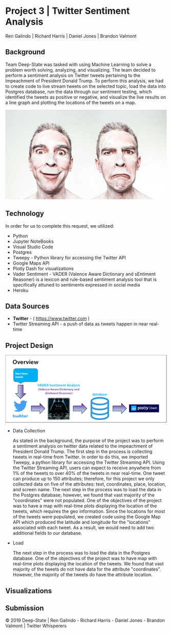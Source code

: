 # Project 3 | Twitter Sentiment Analysis

Ren Galindo | Richard Harris | Daniel Jones | Brandon Valmont

## Background

Team Deep-State was tasked with using Machine Learning to solve a problem worth solving, analyzing, and visualizing.  The team decided to perform a sentiment analysis on Twitter tweets pertaining to the Impeachment of President Donald Trump.  To perform this analysis, we had to create code to live stream tweets on the selected topic, load the data into Postgres database, run the data through our sentiment testing, which identified the tweets as positive or negative, and visualize the live results on a line graph and plotting the locations of the tweets on a map.

![alt text](https://github.com/bvalmont/Twitter-Sentiment-Project/blob/master/Images/man-person-people-emotions-1.jpg)

## Technology

In order for us to complete this request, we utilized:
   - Python
   - Jupyter NoteBooks
   - Visual Studio Code
   - Postgres
   - Tweepy - Python library for accessing the Twitter API
   - Google Maps API
   - Plotly Dash for visualizations
   - Vader Sentiment - VADER (Valence Aware Dictionary and sEntiment Reasoner) is a lexicon and rule-based sentiment analysis tool that is specifically attuned to sentiments expressed in social media
   - Heroku

## Data Sources 
  - **Twitter** - ( https://www.twitter.com ) 
  - Twitter Streaming API - a push of data as tweets happen in near real-time
  
## Project Design
![alt text](https://github.com/bvalmont/Twitter-Sentiment-Project/blob/master/Images/Overview-pg.png)
- Data Collection

   As stated in the background, the purpose of the project was to perform a sentiment analysis on twitter data related to the impeachment of President Donald Trump.  The first step in the process is collecting tweets in real-time from Twitter.  In order to do this, we imported Tweepy, a python library for accessing the Twitter Streaming API.  Using the Twitter Streaming API, users can expect to receive anywhere from 1% of the tweets to over 40% of the tweets in near real-time.  One tweet can produce up to 150 attributes; therefore, for this project we only collected data on five of the attributes: text, coordinates, place, location, and screen name.
The next step in the process was to load the data in the Postgres database; however, we found that vast majority of the "coordinates" were not populated.  One of the objectives of the project was to have a map with real-time plots displaying the location of the tweets, which requires the geo information.  Since the locations for most of the tweets were populated, we created code using the Google Map API which produced the latitude and longitude for the "locations" associated with each tweet.  As a result, we would need to add two additional fields to our database.

- Load

   The next step in the process was to load the data in the Postgres database.  One of the objectives of the project was to have map with real-time plots displaying the location of the tweets.  We found that vast majority of the tweets do not have data for the attribute "coordinates".  However, the majority of the tweets do have the attribute location.  
   


## Visualizations
 
## Submission







© 2019 Deep-State | Ren Galindo - Richard Harris - Daniel Jones - Brandon Valmont | Twitter Whisperers
